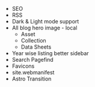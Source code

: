 - SEO
- RSS
- Dark & Light mode support
- All blog hero image - local
    - Asset 
    - Collection
    - Data Sheets
- Year wise listing better sidebar 
- Search Pagefind 
- Favicons 
- site.webmanifest 
- Astro Transition 